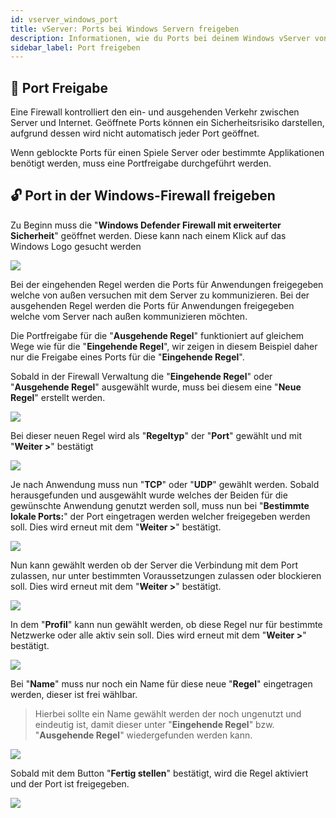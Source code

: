 ```yaml
---
id: vserver_windows_port
title: vServer: Ports bei Windows Servern freigeben
description: Informationen, wie du Ports bei deinem Windows vServer von ZAP-Hosting freigeben kannst - ZAP-Hosting.com Dokumentationen
sidebar_label: Port freigeben
---
```


## 📝 Port Freigabe

Eine Firewall kontrolliert den ein- und ausgehenden Verkehr zwischen Server und Internet.
Geöffnete Ports können ein Sicherheitsrisiko darstellen, aufgrund dessen wird nicht automatisch jeder Port geöffnet.

Wenn geblockte Ports für einen Spiele Server oder bestimmte Applikationen benötigt werden, muss eine Portfreigabe durchgeführt werden.

## 🔓 Port in der Windows-Firewall freigeben

Zu Beginn muss die "**Windows Defender Firewall mit erweiterter Sicherheit**" geöffnet werden.
Diese kann nach einem Klick auf das Windows Logo gesucht werden

![](https://screensaver01.zap-hosting.com/index.php/apps/files_sharing/publicpreview/HEP3S6odP6Ns2D6?x=1600&y=439&a=true&file=ApplicationFrameHost_AODliwqeB0.png&scalingup=0)

Bei der eingehenden Regel werden die Ports für Anwendungen freigegeben welche von außen versuchen mit dem Server zu kommunizieren.
Bei der ausgehenden Regel werden die Ports für Anwendungen freigegeben welche vom Server nach außen kommunizieren möchten.

Die Portfreigabe für die "**Ausgehende Regel**" funktioniert auf gleichem Wege wie für die "**Eingehende Regel**", wir zeigen in diesem Beispiel daher nur die Freigabe eines Ports für die "**Eingehende Regel**".

Sobald in der Firewall Verwaltung die "**Eingehende Regel**" oder "**Ausgehende Regel**" ausgewählt wurde, muss bei diesem eine "**Neue Regel**" erstellt werden.

![](https://screensaver01.zap-hosting.com/index.php/apps/files_sharing/publicpreview/rqskQbAodSyP9XA?x=1600&y=439&a=true&file=ApplicationFrameHost_4WMoW2MuyA.png&scalingup=0)

Bei dieser neuen Regel wird als "**Regeltyp**" der "**Port**" gewählt und mit "**Weiter >**" bestätigt

![](https://screensaver01.zap-hosting.com/index.php/apps/files_sharing/publicpreview/MSGYz6r2xYoJ6jt?x=1600&y=439&a=true&file=ApplicationFrameHost_gROrMf74OM.png&scalingup=0)

Je nach Anwendung muss nun "**TCP**" oder "**UDP**" gewählt werden. 
Sobald herausgefunden und ausgewählt wurde welches der Beiden für die gewünschte Anwendung genutzt werden soll, muss nun bei "**Bestimmte lokale Ports:**" der Port eingetragen werden welcher freigegeben werden soll.
Dies wird erneut mit dem "**Weiter >**" bestätigt.

![](https://screensaver01.zap-hosting.com/index.php/apps/files_sharing/publicpreview/WLLyPRnaoEaKcrR?x=1920&y=562&a=true&file=ApplicationFrameHost_YMRsNuK0K7.png&scalingup=0)

Nun kann gewählt werden ob der Server die Verbindung mit dem Port zulassen, nur unter bestimmten Voraussetzungen zulassen oder blockieren soll.
Dies wird erneut mit dem "**Weiter >**" bestätigt.

![](https://screensaver01.zap-hosting.com/index.php/apps/files_sharing/publicpreview/rYLWwDG4gsEFa6j?x=1920&y=562&a=true&file=ApplicationFrameHost_toEEUaSbEi.png&scalingup=0)

In dem "**Profil**" kann nun gewählt werden, ob diese Regel nur für bestimmte Netzwerke oder alle aktiv sein soll. 
Dies wird erneut mit dem "**Weiter >**" bestätigt.

![](https://screensaver01.zap-hosting.com/index.php/apps/files_sharing/publicpreview/MieGpgXiwdnDyHC?x=1920&y=562&a=true&file=ApplicationFrameHost_MxGG9O9Tqe.png&scalingup=0)

Bei "**Name**" muss nur noch ein Name für diese neue "**Regel**" eingetragen werden, dieser ist frei wählbar.

> Hierbei sollte ein Name gewählt werden der noch ungenutzt und eindeutig ist, damit dieser unter "**Eingehende Regel**" bzw. "**Ausgehende Regel**" wiedergefunden werden kann.

![](https://screensaver01.zap-hosting.com/index.php/apps/files_sharing/publicpreview/iS3MyjM2wfe2scs?x=1920&y=562&a=true&file=ApplicationFrameHost_bi4C03LP7e.png&scalingup=0)

Sobald mit dem Button "**Fertig stellen**" bestätigt, wird die Regel aktiviert und der Port ist freigegeben.

![](https://screensaver01.zap-hosting.com/index.php/apps/files_sharing/publicpreview/Mg8Dm9dmjEasG8R?x=1920&y=562&a=true&file=ApplicationFrameHost_n6AiQeBlHU.png&scalingup=0)
